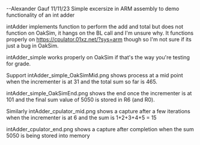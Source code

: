 --Alexander Gauf 11/11/23
Simple excersize in ARM assembly to demo functionality of an int adder

intAdder implements function to perform the add and total but does not function on OakSim, it hangs on the BL call and I'm unsure why.
It functions properly on https://cpulator.01xz.net/?sys=arm though so I'm not sure if its just a bug in OakSim.

intAdder_simple works properly on OakSim if that's the way you're testing for grade.

Support
intAdder_simple_OakSimMid.png shows process at a mid point when the incrementer is at 31 and the total sum so far is 465.

intAdder_simple_OakSimEnd.png shows the end once the incrementer is at 101 and the final sum value of 5050 is stored in R6 (and R0).

Similarly 
intAdder_cpulator_mid.png shows a capture after a few iterations when the incrementer is at 6 and the sum is 1+2+3+4+5 = 15

intAdder_cpulator_end.png shows a capture after completion when the sum 5050 is being stored into memory

